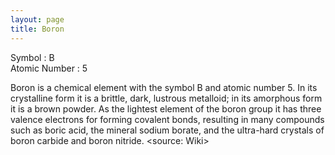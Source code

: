 ```yaml
---
layout: page
title: Boron 
---
```


Symbol : B  
Atomic Number : 5 

Boron is a chemical element with the symbol B and atomic number 5. In its crystalline form it is a brittle, dark, lustrous metalloid; in its amorphous form it is a brown powder. As the lightest element of the boron group it has three valence electrons for forming covalent bonds, resulting in many compounds such as boric acid, the mineral sodium borate, and the ultra-hard crystals of boron carbide and boron nitride.  <source: Wiki>
